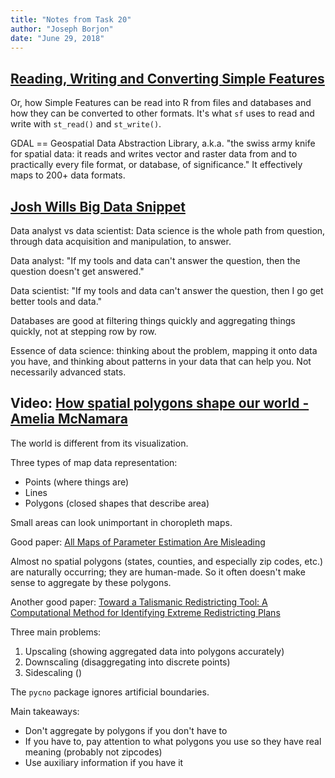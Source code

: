 ```yaml
---
title: "Notes from Task 20"
author: "Joseph Borjon"
date: "June 29, 2018"
---
```


## [Reading, Writing and Converting Simple Features](https://r-spatial.github.io/sf/articles/sf2.html)

Or, how Simple Features can be read into R from files and databases and how they can be converted to other formats. It's what `sf` uses to read and write with `st_read()` and `st_write()`.

GDAL == Geospatial Data Abstraction Library, a.k.a. "the swiss army knife for spatial data: it reads and writes vector and raster data from and to practically every file format, or database, of significance." It effectively maps to 200+ data formats.





## [Josh Wills Big Data Snippet](https://www.youtube.com/watch?v=Ewd5PXgLXlU&feature=youtu.be)

Data analyst vs data scientist: Data science is the whole path from question, through data acquisition and manipulation, to answer.

Data analyst: "If my tools and data can't answer the question, then the question doesn't get answered."

Data scientist: "If my tools and data can't answer the question, then I go get better tools and data."

Databases are good at filtering things quickly and aggregating things quickly, not at stepping row by row.

Essence of data science: thinking about the problem, mapping it onto data you have, and thinking about patterns in your data that can help you. Not necessarily advanced stats.



## Video: [How spatial polygons shape our world - Amelia McNamara](https://www.youtube.com/watch?v=wn5larsRHro)

The world is different from its visualization.

Three types of map data representation:

  * Points (where things are)
  * Lines
  * Polygons (closed shapes that describe area)

Small areas can look unimportant in choropleth maps.

Good paper: [All Maps of Parameter Estimation Are Misleading](http://www.stat.columbia.edu/~gelman/research/published/allmaps.pdf)

Almost no spatial polygons (states, counties, and especially zip codes, etc.) are naturally occurring; they are human-made. So it often doesn't make sense to aggregate by these polygons.

Another good paper: [Toward a Talismanic Redistricting Tool: A Computational Method for Identifying Extreme Redistricting Plans](http://cho.pol.illinois.edu/wendy/papers/talismanic.pdf)

Three main problems:

  1. Upscaling (showing aggregated data into polygons accurately)
  1. Downscaling (disaggregating into discrete points)
  1. Sidescaling ()

The `pycno` package ignores artificial boundaries.

Main takeaways:

  * Don't aggregate by polygons if you don't have to
  * If you have to, pay attention to what polygons you use so they have real meaning (probably not zipcodes)
  * Use auxiliary information if you have it
